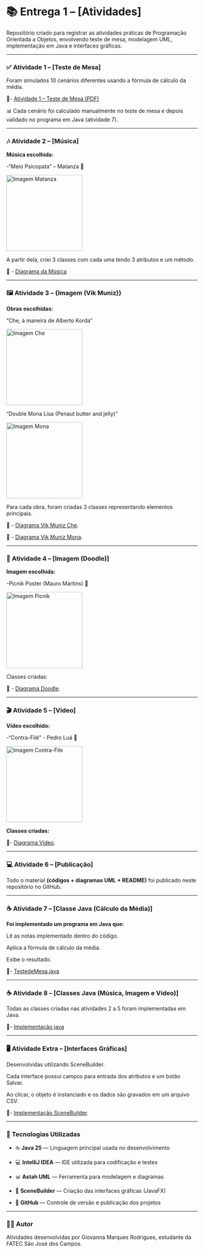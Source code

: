 # 📚 Entrega 1 – [Atividades]

Repositório criado para registrar as atividades práticas de Programação Orientada a Objetos, envolvendo teste de mesa, modelagem UML, implementação em Java e interfaces gráficas.

___________________________________________________________________________________________________________________________________________________________________________________________________________________


### ✅ Atividade 1 – [Teste de Mesa]

Foram simulados 10 cenários diferentes usando a fórmula de cálculo da média.

📌- [Atividade 1 – Teste de Mesa (PDF)](Atividades1_5/Exercicio_1_TesteDeMesa.pdf)

📊 Cada cenário foi calculado manualmente no teste de mesa e depois validado no programa em Java (atividade 7).

---


### 🎶 Atividade 2 – [Música]

**Música escolhida:** 

-“Meio Psicopata” – Matanza 🎵

<img src="https://th.bing.com/th/id/R.33bcbf0a064ce390ddea75bb1f1828da?rik=7JxBLi24WMDfrw&pid=ImgRaw&r=0" alt="Imagem Matanza" width="200">

A partir dela, criei 3 classes com cada uma tendo 3 atributos e um método.

📌 - [Diagrama da Música](Atividades1_5/Atividade2_musica.png)

---


### 🖼️ Atividade 3 – {Imagem (Vik Muniz)}

**Obras escolhidas:**

“Che, à maneira de Alberto Korda”

<img src="https://th.bing.com/th/id/R.2c6493048429aef7a82e7bbb66e126d9?rik=lSYDm6t%2fvLrV3w&pid=ImgRaw&r=0" alt="Imagem Che" width="200">


“Double Mona Lisa (Penaut butter and jelly)”

<img src="https://th.bing.com/th/id/R.9c3551c53fb3711095fe78eb4a524bae?rik=yyzlJ1Yvqx2p3g&riu=http%3a%2f%2f2.bp.blogspot.com%2f-e4SwP-hCChk%2fUHMtY71CPuI%2fAAAAAAAABUk%2fX83-C9ksjmo%2fs1600%2fVik_muniz_1.jpg&ehk=ICXjtnPh3l%2fMAT2L8H%2bpXEQ%2fX7TtzajwLe0JX4%2fEIM4%3d&risl=&pid=ImgRaw&r=0" alt="Imagem Mona" width="200">

Para cada obra, foram criadas 3 classes representando elementos principais.

📌 - [Diagrama Vik Muniz Che](Atividades1_5/Atividade3_VikMuniz_che.png).

📌 - [Diagrama Vik Muniz Mona](Atividades1_5/Atividade3_VikMuniz_mona.png).

---


### 🎨 Atividade 4 – [Imagem (Doodle)]

**Imagem escolhida:**

-Picnik Poster (Mauro Martins) 🍉

<img src="https://static.wixstatic.com/media/c097a7_08a7c015f1364d6fb727d1c7fc1aa529~mv2.jpg/v1/fill/w_954,h_680,al_c,q_85,enc_avif,quality_auto/c097a7_08a7c015f1364d6fb727d1c7fc1aa529~mv2.jpg" alt="Imagem Picnik" width="200">

Classes criadas:

📌 - [Diagrama Doodle](Atividades1_5/Atividade4_Doodle_picnikPoster.png).

---


### 🎬 Atividade 5 – [Vídeo]

**Vídeo escolhido:**

-“Contra-Filé" - Pedro Luá 🥩

<img src="https://safezonegames.com/wp-content/uploads/2023/02/contra.jpg" alt="Imagem Contra-File" width="200">

**Classes criadas:**

📌- [Diagrama Vídeo](Atividades1_5/Atividade5_video.png).

---


### 💻 Atividade 6 – [Publicação]

Todo o material **(códigos + diagramas UML + README)** foi publicado neste repositório no GitHub.

---


### ☕ Atividade 7 – [Classe Java (Cálculo da Média)]

**Foi implementado um programa em Java que:**

Lê as notas implementado dentro do código.

Aplica a fórmula de cálculo da média.

Exibe o resultado.

📌- [TestedeMesa.java](atividade7/atividade7/src/TestedeMesa)

---


### ☕ Atividade 8 – [Classes Java (Música, Imagem e Vídeo)]

Todas as classes criadas nas atividades 2 a 5 foram implementadas em Java.

📌- [Implementação java](Atividade8)

---


### 🖥️ Atividade Extra – [Interfaces Gráficas]

Desenvolvidas utilizando SceneBuilder.

Cada interface possui campos para entrada dos atributos e um botão Salvar.

Ao clicar, o objeto é instanciado e os dados são gravados em um arquivo CSV.

📌- [Implementação SceneBuilder](https://github.com/Markeis24/Atividade_LP_E1/tree/main/Atividade8.2/Atividade8/src/main).

___________________________________________________________________________________________________________________________________________________________________________________________________________________


### 🚀 Tecnologias Utilizadas

- ☕ **Java 25** — Linguagem principal usada no desenvolvimento  

- 💻 **IntelliJ IDEA** — IDE utilizada para codificação e testes  

- 📊 **Astah UML** — Ferramenta para modelagem e diagramas  

- 🎨 **SceneBuilder** — Criação das interfaces gráficas (JavaFX)  

- 🐙 **GitHub** — Controle de versão e publicação dos projetos

---


### 👩‍💻 Autor

Atividades desenvolvidas por Giovanna Marques Rodrigues, estudante da FATEC São José dos Campos.
